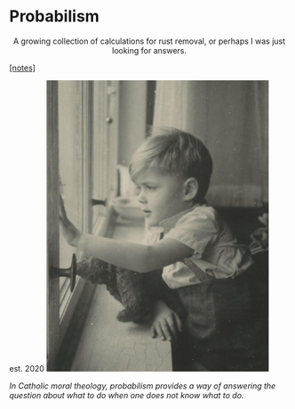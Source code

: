 # Probabilism

<p align="center">
A growing collection of calculations for rust removal, or perhaps I was just looking for answers. 

[[notes]](notes/notes.pdf)

est. 2020
<img src="img/KU-around-1948.jpg" width="400">

*In Catholic moral theology, probabilism provides a way of answering the question about what to do when one does not know what to do.*
</p>

